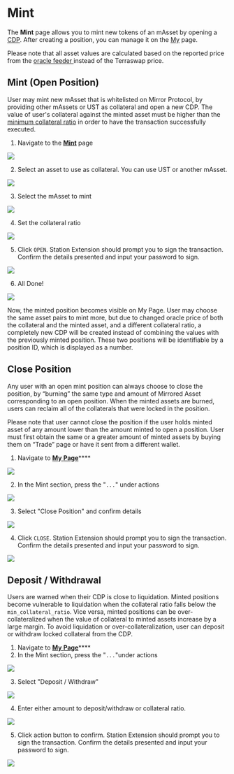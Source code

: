 # Mint

The **Mint** page allows you to mint new tokens of an mAsset by opening a [CDP](../../protocol/mirrored-assets-massets.md#collateralized-debt-position). After creating a position, you can manage it on the [My](https://app-staging.mirrorprotocol.com/my) page.

Please note that all asset values are calculated based on the reported price from the [oracle feeder ](../../protocol/mirrored-assets-massets.md#oracle-feeder)instead of the Terraswap price.

## Mint \(Open Position\)

User may mint new mAsset that is whitelisted on Mirror Protocol, by providing other mAssets or UST as collateral and open a new CDP. The value of user's collateral against the minted asset must be higher than the [minimum collateral ratio](../../protocol/mirrored-assets-massets.md#minimum-collateral-ratio) in order to have the transaction successfully executed.

1. Navigate to the [**Mint**](https://app-staging.mirrorprotocol.com/mint) page

![](../../.gitbook/assets/image%20%2863%29.png)

2. Select an asset to use as collateral. You can use UST or another mAsset.

![](../../.gitbook/assets/image%20%2835%29.png)

3. Select the mAsset to mint

![](../../.gitbook/assets/image%20%2846%29.png)

4. Set the collateral ratio

![](../../.gitbook/assets/image%20%2836%29.png)

5. Click `OPEN`. Station Extension should prompt you to sign the transaction. Confirm the details presented and input your password to sign.

![](../../.gitbook/assets/image%20%2855%29.png)

6. All Done!

![](../../.gitbook/assets/image%20%2827%29.png)

Now, the minted position becomes visible on My Page. User may choose the same asset pairs to mint more, but due to changed oracle price of both the collateral and the minted asset, and a different collateral ratio, a completely new CDP will be created instead of combining the values with the previously minted position. These two positions will be identifiable by a position ID, which is displayed as a number.

## Close Position

Any user with an open mint position can always choose to close the position, by “burning” the same type and amount of Mirrored Asset corresponding to an open position. When the minted assets are burned, users can reclaim all of the collaterals that were locked in the position.

Please note that user cannot close the position if the user holds minted asset of any amount lower than the amount minted to open a position. User must first obtain the same or a greater amount of minted assets by buying them on “Trade” page or have it sent from a different wallet.

1. Navigate to [**My** **Page**](https://app-staging.mirrorprotocol.com/my)\*\*\*\*

![](../../.gitbook/assets/image%20%2815%29.png)

2. In the Mint section, press the "`...`" under actions

![](../../.gitbook/assets/image%20%2824%29.png)

3. Select "Close Position" and confirm details

![](../../.gitbook/assets/image%20%2848%29.png)

4. Click `CLOSE`. Station Extension should prompt you to sign the transaction. Confirm the details presented and input your password to sign.

![](../../.gitbook/assets/image%20%2833%29.png)

## Deposit / Withdrawal

Users are warned when their CDP is close to liquidation. Minted positions become vulnerable to liquidation when the collateral ratio falls below the `min_collateral_ratio`. Vice versa, minted positions can be over-collateralized when the value of collateral to minted assets increase by a large margin. To avoid liquidation or over-collateralization, user can deposit or withdraw locked collateral from the CDP.

1. Navigate to [**My** **Page**](https://app-staging.mirrorprotocol.com/my)\*\*\*\*
2. In the Mint section, press the "`...`"under actions

![](../../.gitbook/assets/image%20%2828%29.png)

3. Select "Deposit / Withdraw"

![](../../.gitbook/assets/image%20%2859%29.png)

4. Enter either amount to deposit/withdraw or collateral ratio.

![](../../.gitbook/assets/image%20%2856%29.png)

5. Click action button to confirm. Station Extension should prompt you to sign the transaction. Confirm the details presented and input your password to sign.

![](../../.gitbook/assets/image%20%2860%29.png)

